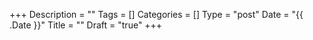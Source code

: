 +++
Description = ""
Tags = []
Categories = []
Type = "post"
Date = "{{ .Date }}"
Title = ""
Draft = "true"
+++

